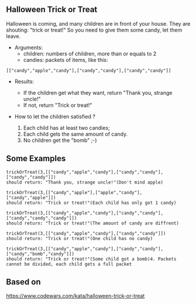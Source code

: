Halloween Trick or Treat
------------------------

Halloween is coming, and many children are in front of your house. They are shouting: "trick or treat!" So you need to give them some candy, let them leave.

- Arguments:
  - children: numbers of children, more than or equals to 2
  - candies: packets of items, like this:
```
[["candy","apple","candy"],["candy","candy"],["candy","candy"]]
```
- Results:
  - If the children get what they want, return "Thank you, strange uncle!"
  - If not, return "Trick or treat!"

- How to let the children satisfied ?
  1. Each child has at least two candies;
  2. Each child gets the same amount of candy.
  3. No children get the "bomb" ;-)
  
Some Examples
-------------

```
trickOrTreat(3,[["candy","apple","candy"],["candy","candy"],["candy","candy"]])
should return: "Thank you, strange uncle!"(Don't mind apple)

trickOrTreat(3,[["candy","apple"],["apple","candy"],["candy","apple"]])
should return: "Trick or treat!"(Each child has only got 1 candy)

trickOrTreat(3,[["candy","apple","candy"],["candy","candy"],["candy","candy","candy"]])
should return: "Trick or treat!"(The amount of candy are diffrent)

trickOrTreat(3,[["candy","apple","candy"],["candy","candy"]])
should return: "Trick or treat!"(One child has no candy)

trickOrTreat(3,[["candy","apple","candy"],["candy","candy"],["candy","bomb","candy"]])
should return: "Trick or treat!"(Some child got a bomb)4. Packets cannot be divided, each child gets a full packet
```


Based on
---------
https://www.codewars.com/kata/halloween-trick-or-treat

